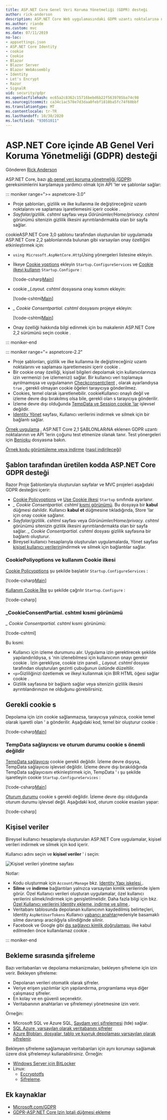 ```yaml
---
title: ASP.NET Core Genel Veri Koruma Yönetmeliği (GDPR) desteği
author: rick-anderson
description: ASP.NET Core Web uygulamasındaki GDPR uzantı noktalarına nasıl erişebileceğinizi öğrenin.
ms.author: riande
ms.custom: mvc
ms.date: 07/11/2019
no-loc:
- appsettings.json
- ASP.NET Core Identity
- cookie
- Cookie
- Blazor
- Blazor Server
- Blazor WebAssembly
- Identity
- Let's Encrypt
- Razor
- SignalR
uid: security/gdpr
ms.openlocfilehash: ec65a2c8362c15716bebd6b22f5639785ba74c98
ms.sourcegitcommit: ca34c1ac578e7d3daa0febf1810ba5fc74f60bbf
ms.translationtype: MT
ms.contentlocale: tr-TR
ms.lasthandoff: 10/30/2020
ms.locfileid: "93051011"
---
```

# <a name="eu-general-data-protection-regulation-gdpr-support-in-aspnet-core"></a>ASP.NET Core içinde AB Genel Veri Koruma Yönetmeliği (GDPR) desteği

Gönderen [Rick Anderson](https://twitter.com/RickAndMSFT)

ASP.NET Core, bazı [ab genel veri koruma yönetmeliği (GDPR)](https://ec.europa.eu/info/law/law-topic/data-protection/reform/what-does-general-data-protection-regulation-gdpr-govern_en) gereksinimlerini karşılamaya yardımcı olmak Için API 'ler ve şablonlar sağlar:

::: moniker range=">= aspnetcore-3.0"

* Proje şablonları, gizlilik ve ilke kullanma ile değiştireceğiniz uzantı noktalarını ve saplaması işaretlemesini içerir cookie .
* *Sayfalar/gizlilik. cshtml* sayfası veya *Görünümler/Home/privacy. cshtml* görünümü sitenizin gizlilik ilkesini ayrıntılandırmakta olan bir sayfa sağlar.

cookieASP.NET Core 3,0 şablonu tarafından oluşturulan bir uygulamada ASP.NET Core 2,2 şablonlarında bulunan gibi varsayılan onay özelliğini etkinleştirmek için:

* `using Microsoft.AspNetCore.Http`Using yönergeleri listesine ekleyin.
* İlkeye [ Cookie yoptions](/dotnet/api/microsoft.aspnetcore.builder.cookiepolicyoptions) ekleyin `Startup.ConfigureServices` ve [ Cookie ilkeyi kullanın](/dotnet/api/microsoft.aspnetcore.builder.cookiepolicyappbuilderextensions.usecookiepolicy) `Startup.Configure` :

  [!code-csharp[Main](gdpr/sample/RP3.0/Startup.cs?name=snippet1&highlight=12-19,38)]

* cookie *_Layout. cshtml* dosyasına onay kısmını ekleyin:

  [!code-cshtml[Main](gdpr/sample/RP3.0/Pages/Shared/_Layout.cshtml?name=snippet&highlight=4)]

* *\_ Cookie Consentpartial. cshtml* dosyasını projeye ekleyin:

  [!code-cshtml[Main](gdpr/sample/RP3.0/Pages/Shared/_CookieConsentPartial.cshtml)]

* Onay özelliği hakkında bilgi edinmek için bu makalenin ASP.NET Core 2,2 sürümünü seçin cookie .

::: moniker-end

::: moniker range="= aspnetcore-2.2"

* Proje şablonları, gizlilik ve ilke kullanma ile değiştireceğiniz uzantı noktalarını ve saplaması işaretlemesini içerir cookie .
* Bir cookie onay özelliği, kişisel bilgileri depolamak için kullanıcılarınıza izin vermenizi (ve izlemenizi) sağlar. Bir kullanıcı veri toplamaya ayrılmamışsa ve uygulamanın [Checkconsentclient](/dotnet/api/microsoft.aspnetcore.builder.cookiepolicyoptions.checkconsentneeded) , olarak ayarlandıysa `true` , gerekli olmayan cookie öğeleri tarayıcıya gönderilmez.
* Cookies, temel olarak işaretlenebilir. cookieKullanıcı onaylı değil ve izleme devre dışı bırakılmış olsa bile, gerekli olan s tarayıcıya gönderilir.
* İzleme devre dışı olduğunda [TempData ve Session cookie 'lar](#tempdata) işlevsel değildir.
* [ Identity Yönet](#pd) sayfası, Kullanıcı verilerini indirmek ve silmek için bir bağlantı sağlar.

[Örnek uygulama](https://github.com/dotnet/AspNetCore.Docs/tree/live/aspnetcore/security/gdpr/sample) , ASP.NET Core 2,1 ŞABLONLARıNA eklenen GDPR uzantı noktalarının ve API 'lerin çoğunu test etmenize olanak tanır. Test yönergeleri için [Benioku](https://github.com/dotnet/AspNetCore.Docs/tree/live/aspnetcore/security/gdpr/sample) dosyasına bakın.

[Örnek kodu görüntüleme veya indirme](https://github.com/dotnet/AspNetCore.Docs/tree/live/aspnetcore/security/gdpr/sample) ([nasıl indirileceği](xref:index#how-to-download-a-sample))

## <a name="aspnet-core-gdpr-support-in-template-generated-code"></a>Şablon tarafından üretilen kodda ASP.NET Core GDPR desteği

Razor Proje Şablonlarıyla oluşturulan sayfalar ve MVC projeleri aşağıdaki GDPR desteğini içerir:

* [ Cookie Policyoptions](/dotnet/api/microsoft.aspnetcore.builder.cookiepolicyoptions) ve [Use Cookie ilkesi](/dotnet/api/microsoft.aspnetcore.builder.cookiepolicyappbuilderextensions.usecookiepolicy) `Startup` sınıfında ayarlanır.
* *\_ Cookie Consentpartial. cshtml* [kısmi görünümü](xref:mvc/views/tag-helpers/builtin-th/partial-tag-helper). Bu dosyaya bir **kabul** düğmesi dahildir. Kullanıcı **kabul et** düğmesine tıkladığında, Store 'lar için onay cookie sağlanır.
* *Sayfalar/gizlilik. cshtml* sayfası veya *Görünümler/Home/privacy. cshtml* görünümü sitenizin gizlilik ilkesini ayrıntılandırmakta olan bir sayfa sağlar. *\_ Cookie Consentpartial. cshtml* dosyası gizlilik sayfasına bir bağlantı oluşturur.
* Bireysel kullanıcı hesaplarıyla oluşturulan uygulamalarda, Yönet sayfası [kişisel kullanıcı verilerini](#pd)indirmek ve silmek için bağlantılar sağlar.

### <a name="no-loccookiepolicyoptions-and-useno-loccookiepolicy"></a>CookiePoliyoptions ve kullanım Cookie ilkesi

[ Cookie Policyoptions](/dotnet/api/microsoft.aspnetcore.builder.cookiepolicyoptions) şu şekilde başlatılır `Startup.ConfigureServices` :

[!code-csharp[Main](gdpr/sample/Startup.cs?name=snippet1&highlight=14-20)]

[Kullanım Cookie İlke](/dotnet/api/microsoft.aspnetcore.builder.cookiepolicyappbuilderextensions.usecookiepolicy) şu şekilde çağrılır `Startup.Configure` :

[!code-csharp[](gdpr/sample/Startup.cs?name=snippet1&highlight=51)]

### <a name="_no-loccookieconsentpartialcshtml-partial-view"></a>\_CookieConsentPartial. cshtml kısmi görünümü

*\_ Cookie Consentpartial. cshtml* kısmi görünümü:

[!code-cshtml[](gdpr/sample/RP2.2/Pages/Shared/_CookieConsentPartial.cshtml)]

Bu kısmi:

* Kullanıcı için izleme durumunu alır. Uygulama izin gerektirecek şekilde yapılandırıldıysa, s 'nin izlenebilmesi için kullanıcının onayı gerekir cookie . İzin gerekliyse, cookie izin paneli *\_ Layout. cshtml* dosyası tarafından oluşturulan gezinti çubuğunun üstünde düzeltilir.
* `<p>`Gizliliğinizi özetlemek ve ilkeyi kullanmak için BIR HTML öğesi sağlar cookie .
* Gizlilik sayfasına bir bağlantı sağlar veya sitenizin gizlilik ilkesini ayrıntılandırınızın ne olduğunu görebilirsiniz.

## <a name="essential-no-loccookies"></a>Gerekli cookie s

Depolama için izin cookie sağlanmazsa, tarayıcıya yalnızca, cookie temel olarak işaretli olan ' a gönderilir. Aşağıdaki kod, temel bir oluşturur cookie :

[!code-csharp[Main](gdpr/sample/RP2.2/Pages/Cookie.cshtml.cs?name=snippet1&highlight=5)]

<a name="tempdata"></a>

### <a name="tempdata-provider-and-session-state-no-loccookies-arent-essential"></a>TempData sağlayıcısı ve oturum durumu cookie s önemli değildir

[TempData sağlayıcısı](xref:fundamentals/app-state#tempdata) cookie gerekli değildir. İzleme devre dışıysa, TempData sağlayıcısı işlevsel değildir. İzleme devre dışı bırakıldığında TempData sağlayıcısını etkinleştirmek için, TempData ' ı şu şekilde işaretleyin cookie `Startup.ConfigureServices` :

[!code-csharp[Main](gdpr/sample/RP2.2/Startup.cs?name=snippet1)]

[Oturum durumu](xref:fundamentals/app-state) cookie s gerekli değildir. İzleme devre dışı olduğunda oturum durumu işlevsel değil. Aşağıdaki kod, oturum cookie esasları yapar:

[!code-csharp[](gdpr/sample/RP2.2/Startup.cs?name=snippet2)]

<a name="pd"></a>

## <a name="personal-data"></a>Kişisel veriler

Bireysel kullanıcı hesaplarıyla oluşturulan ASP.NET Core uygulamalar, kişisel verileri indirmek ve silmek için kod içerir.

Kullanıcı adını seçin ve **kişisel veriler** ' i seçin:

![Kişisel verileri yönetme sayfası](gdpr/_static/pd.png)

Notlar:

* Kodu oluşturmak için `Account/Manage` bkz. [ Identity Yapı iskelesi ](xref:security/authentication/scaffold-identity).
* **Silme** ve **indirme** bağlantıları yalnızca varsayılan kimlik verilerinde işlem görür. Özel Kullanıcı verileri oluşturan uygulamalar, özel kullanıcı verilerini silmek/indirmek için genişletilmelidir. Daha fazla bilgi için bkz. [Özel Kullanıcı verilerini Identity ekleme, indirme ve silme ](xref:security/authentication/add-user-data).
* Veritabanı tablosunda depolanan kullanıcının kaydedilmiş belirteçleri, Identity `AspNetUserTokens` Kullanıcı [yabancı anahtar](https://github.com/aspnet/Identity/blob/release/2.1/src/EF/IdentityUserContext.cs#L152)nedeniyle basamaklı silme davranışı aracılığıyla silindiğinde silinir.
* Facebook ve Google gibi [dış sağlayıcı kimlik doğrulaması](xref:security/authentication/social/index), ilke kabul edilmeden önce kullanılamaz cookie .

::: moniker-end

## <a name="encryption-at-rest"></a>Bekleme sırasında şifreleme

Bazı veritabanları ve depolama mekanizmaları, bekleyen şifreleme için izin verir. Bekleyen şifreleme:

* Depolanan verileri otomatik olarak şifreler.
* Veriye erişen yazılımlar için yapılandırma, programlama veya diğer çalışmasız şifreler.
* En kolay ve en güvenli seçenektir.
* Veritabanının anahtarları ve şifrelemeyi yönetmesine izin verir.

Örneğin:

* Microsoft SQL ve Azure SQL, [Saydam veri şifrelemesi](/sql/relational-databases/security/encryption/transparent-data-encryption) (tde) sağlar.
* [SQL Azure, varsayılan olarak veritabanını şifreler](https://azure.microsoft.com/updates/newly-created-azure-sql-databases-encrypted-by-default/)
* [Azure Blobları, dosyalar, tablo ve kuyruk depolaması varsayılan olarak şifrelenir](https://azure.microsoft.com/blog/announcing-default-encryption-for-azure-blobs-files-table-and-queue-storage/).

Bekleyen şifreleme sağlamayan veritabanları için aynı korumayı sağlamak üzere disk şifrelemeyi kullanabilirsiniz. Örneğin:

* [Windows Server için BitLocker](/windows/security/information-protection/bitlocker/bitlocker-how-to-deploy-on-windows-server)
* Linux:
  * [Eccryptotfs](https://launchpad.net/ecryptfs)
  * [Şifreleme](https://github.com/vgough/encfs).

## <a name="additional-resources"></a>Ek kaynaklar

* [Microsoft.com/GDPR](https://www.microsoft.com/trustcenter/Privacy/GDPR)
* [GDPR-ASP.NET Core Izin Iptali düğmesi ekleme](https://www.joeaudette.com/blog/2018/08/28/gdpr---adding-a-revoke-consent-button-in-aspnet-core)
